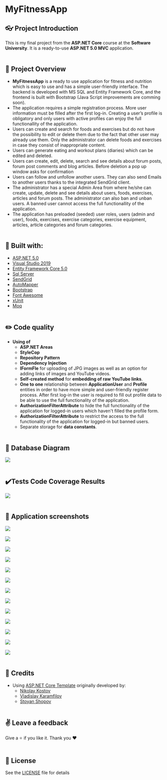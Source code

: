 # MyFitnessApp

## :eyeglasses: Project Introduction
This is my final project from the **ASP.NET Core** course at the **Software University**. It is a ready-to-use **ASP.NET 5.0 MVC** application.
<br/><br/>

## 📝 Project Overview
-	**MyFitnessApp** is a ready to use application for fitness and nutrition which is easy to use and has a simple user-friendly interface. The backend is developed with MS SQL and Entity Framework Core, and the frontend is built with Bootstrap (Java Script improvements are comming soon).
-	The application requires a simple registration process. More user information must be filled after the first log-in. Creating a user’s profile is obligatory and only users with active profiles can enjoy the full functionallity of the application.
-	Users can create and search for foods and exercises but do not have the possibility to edit or delete them due to the fact that other user may already use them. Only the administrator can delete foods and exercises in case they consist of inappropriate content.
-	Users can generate eating and workout plans (diaries) which can be edited and deleted.
-	Users can create, edit, delete, search and see details about forum posts, forum post comments and blog articles. Before deletion a pop up window asks for confirmation
-	Users can follow and unfollow another users. They can also send Emails to another users thanks to the integrated SendGrid client.
-	The administrator has a special Admin Area from where he/she can create, update, delete and see details about users, foods, exercises, articles and forum posts. The administrator can also ban and unban users. A banned user cannot access the full functionallity of the application.
-	The application has preloaded (seeded) user roles, users (admin and user), foods, exercises, exercise categories, exercise equipment, articles, article categories and forum categories.
<br/><br/>

## :hammer: Built with:
* [ASP.NET 5.0](https://github.com/dotnet/aspnetcore)
* [Visual Studio 2019](https://github.com/github/VisualStudio)
* [Entity Framework Core 5.0](https://github.com/dotnet/efcore)
* [Sql Server](https://www.microsoft.com/en-us/sql-server/sql-server-downloads)
* [SendGrid](https://github.com/sendgrid)
* [AutoMapper](https://github.com/AutoMapper/AutoMapper)
* [Bootstrap](https://github.com/twbs/bootstrap)
* [Font Awesome](https://fontawesome.com/)
* [xUnit](https://github.com/xunit/xunit)
* [Moq](https://github.com/moq/moq)
<br/><br/>

## :pencil2: Code quality 
- **Using of**
   * **ASP.NET Areas**
   * **StyleCop**
   * **Repository Pattern**
   * **Dependency Injection**
   * **IFormFle** for uploading of JPG images as well as an option for adding links of images and YouTube videos.
   * **Self-created method** for **embedding of raw YouTube links**.
   * **One to one** relationship between **ApplicationUser** and **Profile** entities in order to have more simple and user-friendly register process. After first log-in the user is required to fill out profile data to be able to use the full functionality of the application.
   * **AuthorizationFilterAttribute** to hide the full functionality of the application for logged-in users which haven't filled the profile form.
   * **AuthorizationFilterAttribute** to restrict the access to the full functionality of the application for logged-in but banned users.
   * Separate storage for **data constants**.
<br/><br/>

## :wrench: Database Diagram
<kbd><img src="https://github.com/GeorgiGradev/MyFitnessApp/blob/main/MyFitnessApp/AppScreenshots/Database%20Diagram%2007.08.2021.jpg" /></kbd>
<br/><br/>

## ✔️Tests Code Coverage Results
<kbd><img src="https://github.com/GeorgiGradev/MyFitnessApp/blob/main/MyFitnessApp/AppScreenshots/Test%20Code%20Coverage%2016.08.2021.PNG" /></kbd>
<br/><br/>

## 📸 Application screenshots
<kbd><img src="https://github.com/GeorgiGradev/MyFitnessApp/blob/main/MyFitnessApp/AppScreenshots/01.Home%20Page%20-%20MyFitnessApp.png" /></kbd>
<br/><br/>
<kbd><img src="https://github.com/GeorgiGradev/MyFitnessApp/blob/main/MyFitnessApp/AppScreenshots/02.Home%20Page%20-%20MyFitnessApp.png" /></kbd>
<br/><br/>
<kbd><img src="https://github.com/GeorgiGradev/MyFitnessApp/blob/main/MyFitnessApp/AppScreenshots/03.My%20Profile%20-%20MyFitnessApp.png" /></kbd>
<br/><br/>
<kbd><img src="https://github.com/GeorgiGradev/MyFitnessApp/blob/main/MyFitnessApp/AppScreenshots/04.All%20users%20-%20MyFitnessApp.png" /></kbd>
<br/><br/>
<kbd><img src="https://github.com/GeorgiGradev/MyFitnessApp/blob/main/MyFitnessApp/AppScreenshots/05.%20Muscle%20groups%20-%20MyFitnessApp.png" /></kbd>
<br/><br/>
<kbd><img src="https://github.com/GeorgiGradev/MyFitnessApp/blob/main/MyFitnessApp/AppScreenshots/06.All%20exercises%20-%20MyFitnessApp.png" /></kbd>
<br/><br/>
<kbd><img src="https://github.com/GeorgiGradev/MyFitnessApp/blob/main/MyFitnessApp/AppScreenshots/07.Exercise%20Diary%20-%20MyFitnessApp.png" /></kbd>
<br/><br/>
<kbd><img src="https://github.com/GeorgiGradev/MyFitnessApp/blob/main/MyFitnessApp/AppScreenshots/08.Food%20diary%20-%20MyFitnessApp.png" /></kbd>
<br/><br/>
<kbd><img src="https://github.com/GeorgiGradev/MyFitnessApp/blob/main/MyFitnessApp/AppScreenshots/09.Forum%20post-%20MyFitnessApp.png" /></kbd>
<br/><br/>
<kbd><img src="https://github.com/GeorgiGradev/MyFitnessApp/blob/main/MyFitnessApp/AppScreenshots/10.All%20articles%20-%20MyFitnessApp.png" /></kbd>
<br/><br/>
<kbd><img src="https://github.com/GeorgiGradev/MyFitnessApp/blob/main/MyFitnessApp/AppScreenshots/11.Article%20-%20MyFitnessApp.png" /></kbd>
<br/><br/>
<kbd><img src="https://github.com/GeorgiGradev/MyFitnessApp/blob/main/MyFitnessApp/AppScreenshots/12.Admin%20dashboard%20-%20MyFitnessApp.png" /></kbd>
<br/><br/>
<kbd><img src="https://github.com/GeorgiGradev/MyFitnessApp/blob/main/MyFitnessApp/AppScreenshots/13.Admin%20area%20Users%20-%20MyFitnessApp.png" /></kbd>
<br/><br/>

## :handshake: Credits
- Using [ASP.NET Core Template](https://github.com/NikolayIT/ASP.NET-Core-Template) originally developed by:
   * [Nikolay Kostov](https://github.com/NikolayIT)
   * [Vladislav Karamfilov](https://github.com/vladislav-karamfilov)
   * [Stoyan Shopov](https://github.com/StoyanShopov)
<br/><br/>

## :v: Leave a feedback
Give a :star: if you like it.
Thank you ❤️
<br/><br/>

## 📖 License
See the [LICENSE](https://github.com/GeorgiGradev/MyFitnessApp/blob/main/LICENSE) file for details
